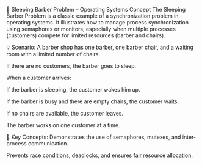 💈 Sleeping Barber Problem – Operating Systems Concept
The Sleeping Barber Problem is a classic example of a synchronization problem in operating systems. It illustrates how to manage process synchronization using semaphores or monitors, especially when multiple processes (customers) compete for limited resources (barber and chairs).

💡 Scenario:
A barber shop has one barber, one barber chair, and a waiting room with a limited number of chairs.

If there are no customers, the barber goes to sleep.

When a customer arrives:

If the barber is sleeping, the customer wakes him up.

If the barber is busy and there are empty chairs, the customer waits.

If no chairs are available, the customer leaves.

The barber works on one customer at a time.

🎯 Key Concepts:
Demonstrates the use of semaphores, mutexes, and inter-process communication.

Prevents race conditions, deadlocks, and ensures fair resource allocation.
